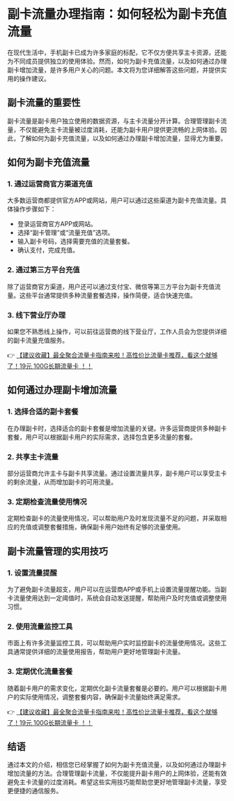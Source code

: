 # 副卡流量办理指南：如何轻松为副卡充值流量

在现代生活中，手机副卡已成为许多家庭的标配，它不仅方便共享主卡资源，还能为不同成员提供独立的使用体验。然而，如何为副卡充值流量，以及如何通过办理副卡增加流量，是许多用户关心的问题。本文将为您详细解答这些问题，并提供实用的操作建议。

## 副卡流量的重要性

副卡流量是副卡用户独立使用的数据资源，与主卡流量分开计算。合理管理副卡流量，不仅能避免主卡流量被过度消耗，还能为副卡用户提供更流畅的上网体验。因此，了解如何为副卡充值流量，以及如何通过办理副卡增加流量，显得尤为重要。

## 如何为副卡充值流量

### 1. 通过运营商官方渠道充值
大多数运营商都提供官方APP或网站，用户可以通过这些渠道为副卡充值流量。具体操作步骤如下：
- 登录运营商官方APP或网站。
- 选择“副卡管理”或“流量充值”选项。
- 输入副卡号码，选择需要充值的流量套餐。
- 确认支付，完成充值。

### 2. 通过第三方平台充值
除了运营商官方渠道，用户还可以通过支付宝、微信等第三方平台为副卡充值流量。这些平台通常提供多种流量套餐选择，操作简便，适合快速充值。

### 3. 线下营业厅办理
如果您不熟悉线上操作，可以前往运营商的线下营业厅，工作人员会为您提供详细的副卡流量充值服务。

👉 [【建议收藏】最全聚合流量卡指南来啦！高性价比流量卡推荐，看这个就够了！19元 100G长期流量卡 ！！](https://bit.ly/Liuliangka)

## 如何通过办理副卡增加流量

### 1. 选择合适的副卡套餐
在办理副卡时，选择适合的副卡套餐是增加流量的关键。许多运营商提供多种副卡套餐，用户可以根据副卡用户的实际需求，选择包含更多流量的套餐。

### 2. 共享主卡流量
部分运营商允许主卡与副卡共享流量。通过设置流量共享，副卡用户可以享受主卡的剩余流量，从而增加副卡的可用流量。

### 3. 定期检查流量使用情况
定期检查副卡的流量使用情况，可以帮助用户及时发现流量不足的问题，并采取相应的充值或调整套餐措施，确保副卡用户始终有足够的流量使用。

## 副卡流量管理的实用技巧

### 1. 设置流量提醒
为了避免副卡流量超支，用户可以在运营商APP或手机上设置流量提醒功能。当副卡流量使用达到一定阈值时，系统会自动发送提醒，帮助用户及时充值或调整使用习惯。

### 2. 使用流量监控工具
市面上有许多流量监控工具，可以帮助用户实时监控副卡的流量使用情况。这些工具通常提供详细的流量使用报告，帮助用户更好地管理副卡流量。

### 3. 定期优化流量套餐
随着副卡用户的需求变化，定期优化副卡流量套餐是必要的。用户可以根据副卡用户的实际使用情况，调整套餐内容，确保副卡流量始终满足需求。

👉 [【建议收藏】最全聚合流量卡指南来啦！高性价比流量卡推荐，看这个就够了！19元 100G长期流量卡 ！！](https://bit.ly/Liuliangka)

## 结语

通过本文的介绍，相信您已经掌握了如何为副卡充值流量，以及如何通过办理副卡增加流量的方法。合理管理副卡流量，不仅能提升副卡用户的上网体验，还能有效避免主卡流量的过度消耗。希望这些实用技巧能帮助您更好地管理副卡流量，享受更便捷的通信服务。